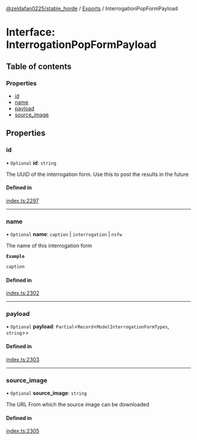 [@zeldafan0225/stable_horde](../../README.md) / [Exports](../modules.md) / InterrogationPopFormPayload

# Interface: InterrogationPopFormPayload

## Table of contents

### Properties

- [id](InterrogationPopFormPayload.md#id)
- [name](InterrogationPopFormPayload.md#name)
- [payload](InterrogationPopFormPayload.md#payload)
- [source\_image](InterrogationPopFormPayload.md#source_image)

## Properties

### id

• `Optional` **id**: `string`

The UUID of the interrogation form. Use this to post the results in the future

#### Defined in

[index.ts:2297](https://github.com/MrlolDev/stable_horde/blob/2389aa8/index.ts#L2297)

___

### name

• `Optional` **name**: `caption` \| `interrogation` \| `nsfw`

The name of this interrogation form

**`Example`**

```ts
caption
```

#### Defined in

[index.ts:2302](https://github.com/MrlolDev/stable_horde/blob/2389aa8/index.ts#L2302)

___

### payload

• `Optional` **payload**: `Partial`<`Record`<`ModelInterrogationFormTypes`, `string`\>\>

#### Defined in

[index.ts:2303](https://github.com/MrlolDev/stable_horde/blob/2389aa8/index.ts#L2303)

___

### source\_image

• `Optional` **source\_image**: `string`

The URL From which the source image can be downloaded

#### Defined in

[index.ts:2305](https://github.com/MrlolDev/stable_horde/blob/2389aa8/index.ts#L2305)
